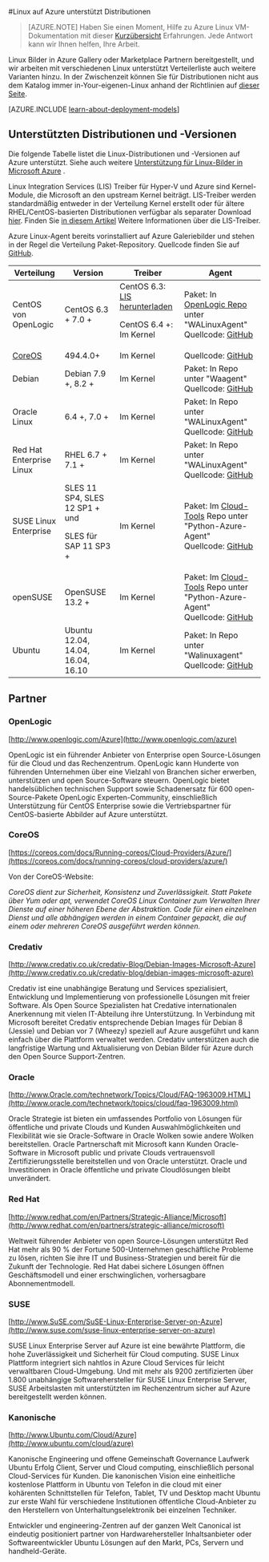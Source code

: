 <properties
    pageTitle="Linux-Distributionen unterstützt | Microsoft Azure"
    description="Lernen Sie Linux auf Azure unterstützt Verteilung sowie für Ubuntu, OpenLogic, Oracle und SUSE."
    services="virtual-machines-linux"
    documentationCenter=""
    authors="szarkos"
    manager="timlt"
    editor="tysonn"
    tags="azure-service-management,azure-resource-manager"
    />

<tags
    ms.service="virtual-machines-linux"
    ms.workload="infrastructure-services"
    ms.tgt_pltfrm="vm-linux"
    ms.devlang="na"
    ms.topic="article"
    ms.date="10/17/2016"
    ms.author="szark"/>



#<a name="linux-on-azure-endorsed-distributions"></a>Linux auf Azure unterstützt Distributionen

> [AZURE.NOTE] Haben Sie einen Moment, Hilfe zu Azure Linux VM-Dokumentation mit dieser [Kurzübersicht](https://aka.ms/linuxdocsurvey) Erfahrungen. Jede Antwort kann wir Ihnen helfen, Ihre Arbeit.

Linux Bilder in Azure Gallery oder Marketplace Partnern bereitgestellt, und wir arbeiten mit verschiedenen Linux unterstützt Verteilerliste auch weitere Varianten hinzu. In der Zwischenzeit können Sie für Distributionen nicht aus dem Katalog immer in-Your-eigenen-Linux anhand der Richtlinien auf [dieser Seite](virtual-machines-linux-classic-create-upload-vhd.md).

[AZURE.INCLUDE [learn-about-deployment-models](../../includes/learn-about-deployment-models-both-include.md)]


## <a name="supported-distributions--versions"></a>Unterstützten Distributionen und -Versionen ##

Die folgende Tabelle listet die Linux-Distributionen und -Versionen auf Azure unterstützt. Siehe auch weitere [Unterstützung für Linux-Bilder in Microsoft Azure](https://support.microsoft.com/en-us/kb/2941892) .

Linux Integration Services (LIS) Treiber für Hyper-V und Azure sind Kernel-Module, die Microsoft an den upstream Kernel beiträgt.  LIS-Treiber werden standardmäßig entweder in der Verteilung Kernel erstellt oder für ältere RHEL/CentOS-basierten Distributionen verfügbar als separater Download [hier](http://go.microsoft.com/fwlink/?LinkID=403033&clcid=0x409).  Finden Sie [in diesem Artikel](virtual-machines-linux-create-upload-generic.md#linux-kernel-requirements) Weitere Informationen über die LIS-Treiber.

Azure Linux-Agent bereits vorinstalliert auf Azure Galeriebilder und stehen in der Regel die Verteilung Paket-Repository.  Quellcode finden Sie auf [GitHub](https://github.com/azure/walinuxagent).

Verteilung|Version|Treiber|Agent
---|---|---|---
CentOS von OpenLogic | CentOS 6.3 + 7.0 + | CentOS 6.3: [LIS herunterladen](http://go.microsoft.com/fwlink/?LinkID=403033&clcid=0x409)<p>CentOS 6.4 +: Im Kernel | Paket: In [OpenLogic Repo](http://olcentgbl.trafficmanager.net/openlogic/6/openlogic/x86_64/RPMS/) unter "WALinuxAgent" <br/>Quellcode: [GitHub](https://github.com/Azure/WALinuxAgent)
[CoreOS](https://coreos.com/docs/running-coreos/cloud-providers/azure/) | 494.4.0+ | Im Kernel | Quellcode: [GitHub](https://github.com/coreos/coreos-overlay/tree/master/app-emulation/wa-linux-agent)
Debian | Debian 7.9 +, 8.2 + | Im Kernel | Paket: In Repo unter "Waagent" <br/>Quellcode: [GitHub](https://github.com/Azure/WALinuxAgent)
Oracle Linux | 6.4 +, 7.0 + | Im Kernel | Paket: In Repo unter "WALinuxAgent" <br/>Quellcode: [GitHub](http://go.microsoft.com/fwlink/p/?LinkID=250998)
Red Hat Enterprise Linux | RHEL 6.7 + 7.1 + | Im Kernel|Paket: In Repo unter "WALinuxAgent" <br/>Quellcode: [GitHub](https://github.com/Azure/WALinuxAgent)
SUSE Linux Enterprise | SLES 11 SP4, SLES 12 SP1 + und <p> SLES für SAP 11 SP3 + | Im Kernel | Paket: Im [Cloud-Tools](https://build.opensuse.org/project/show/Cloud:Tools) Repo unter "Python-Azure-Agent" <br/>Quellcode: [GitHub](http://go.microsoft.com/fwlink/p/?LinkID=250998)
openSUSE | OpenSUSE 13.2 + | Im Kernel | Paket: Im [Cloud-Tools](https://build.opensuse.org/project/show/Cloud:Tools) Repo unter "Python-Azure-Agent" <br/>Quellcode: [GitHub](https://github.com/Azure/WALinuxAgent)
Ubuntu|Ubuntu 12.04, 14.04, 16.04, 16.10 | Im Kernel | Paket: In Repo unter "Walinuxagent" <br/>Quellcode: [GitHub](https://github.com/Azure/WALinuxAgent)


## <a name="partners"></a>Partner

### <a name="openlogic"></a>OpenLogic
[http://www.openlogic.com/Azure](http://www.openlogic.com/azure)

OpenLogic ist ein führender Anbieter von Enterprise open Source-Lösungen für die Cloud und das Rechenzentrum. OpenLogic kann Hunderte von führenden Unternehmen über eine Vielzahl von Branchen sicher erwerben, unterstützen und open Source-Software steuern. OpenLogic bietet handelsüblichen technischen Support sowie Schadenersatz für 600 open-Source-Pakete OpenLogic Experten-Community, einschließlich Unterstützung für CentOS Enterprise sowie die Vertriebspartner für CentOS-basierte Abbilder auf Azure unterstützt.

### <a name="coreos"></a>CoreOS
[https://coreos.com/docs/Running-coreos/Cloud-Providers/Azure/](https://coreos.com/docs/running-coreos/cloud-providers/azure/)

Von der CoreOS-Website:

*CoreOS dient zur Sicherheit, Konsistenz und Zuverlässigkeit. Statt Pakete über Yum oder apt, verwendet CoreOS Linux Container zum Verwalten Ihrer Dienste auf einer höheren Ebene der Abstraktion. Code für einen einzelnen Dienst und alle abhängigen werden in einem Container gepackt, die auf einem oder mehreren CoreOS ausgeführt werden können.*


### <a name="credativ"></a>Credativ
[http://www.credativ.co.uk/credativ-Blog/Debian-Images-Microsoft-Azure](http://www.credativ.co.uk/credativ-blog/debian-images-microsoft-azure)

Credativ ist eine unabhängige Beratung und Services spezialisiert, Entwicklung und Implementierung von professionelle Lösungen mit freier Software. Als Open Source Spezialisten hat Credative internationalen Anerkennung mit vielen IT-Abteilung ihre Unterstützung. In Verbindung mit Microsoft bereitet Credativ entsprechende Debian Images für Debian 8 (Jessie) und Debian vor 7 (Wheezy) speziell auf Azure ausgeführt und kann einfach über die Plattform verwaltet werden. Credativ unterstützen auch die langfristige Wartung und Aktualisierung von Debian Bilder für Azure durch den Open Source Support-Zentren.

### <a name="oracle"></a>Oracle
[http://www.Oracle.com/technetwork/Topics/Cloud/FAQ-1963009.HTML](http://www.oracle.com/technetwork/topics/cloud/faq-1963009.html)

Oracle Strategie ist bieten ein umfassendes Portfolio von Lösungen für öffentliche und private Clouds und Kunden Auswahlmöglichkeiten und Flexibilität wie sie Oracle-Software in Oracle Wolken sowie andere Wolken bereitstellen.  Oracle Partnerschaft mit Microsoft kann Kunden Oracle-Software in Microsoft public und private Clouds vertrauensvoll Zertifizierungsstelle bereitstellen und von Oracle unterstützt.  Oracle und Investitionen in Oracle öffentliche und private Cloudlösungen bleibt unverändert.

### <a name="red-hat"></a>Red Hat
[http://www.redhat.com/en/Partners/Strategic-Alliance/Microsoft](http://www.redhat.com/en/partners/strategic-alliance/microsoft)

Weltweit führender Anbieter von open Source-Lösungen unterstützt Red Hat mehr als 90 % der Fortune 500-Unternehmen geschäftliche Probleme zu lösen, richten Sie ihre IT und Business-Strategien und bereit für die Zukunft der Technologie. Red Hat dabei sichere Lösungen öffnen Geschäftsmodell und einer erschwinglichen, vorhersagbare Abonnementmodell.

### <a name="suse"></a>SUSE
[http://www.SuSE.com/SuSE-Linux-Enterprise-Server-on-Azure](http://www.suse.com/suse-linux-enterprise-server-on-azure)

SUSE Linux Enterprise Server auf Azure ist eine bewährte Plattform, die hohe Zuverlässigkeit und Sicherheit für Cloud computing. SUSE Linux Plattform integriert sich nahtlos in Azure Cloud Services für leicht verwaltbaren Cloud-Umgebung. Und mit mehr als 9200 zertifizierten über 1.800 unabhängige Softwarehersteller für SUSE Linux Enterprise Server, SUSE Arbeitslasten mit unterstützten im Rechenzentrum sicher auf Azure bereitgestellt werden können.

### <a name="canonical"></a>Kanonische
[http://www.Ubuntu.com/Cloud/Azure](http://www.ubuntu.com/cloud/azure)

Kanonische Engineering und offene Gemeinschaft Governance Laufwerk Ubuntu Erfolg Client, Server und Cloud computing, einschließlich personal Cloud-Services für Kunden. Die kanonischen Vision eine einheitliche kostenlose Plattform in Ubuntu von Telefon in die cloud mit einer kohärenten Schnittstellen für Telefon, Tablet, TV und Desktop macht Ubuntu zur erste Wahl für verschiedene Institutionen öffentliche Cloud-Anbieter zu den Herstellern von Unterhaltungselektronik bei einzelnen Techniker.

Entwickler und engineering-Zentren auf der ganzen Welt Canonical ist eindeutig positioniert partner von Hardwarehersteller Inhaltsanbieter oder Softwareentwickler Ubuntu Lösungen auf den Markt, PCs, Servern und handheld-Geräte.

